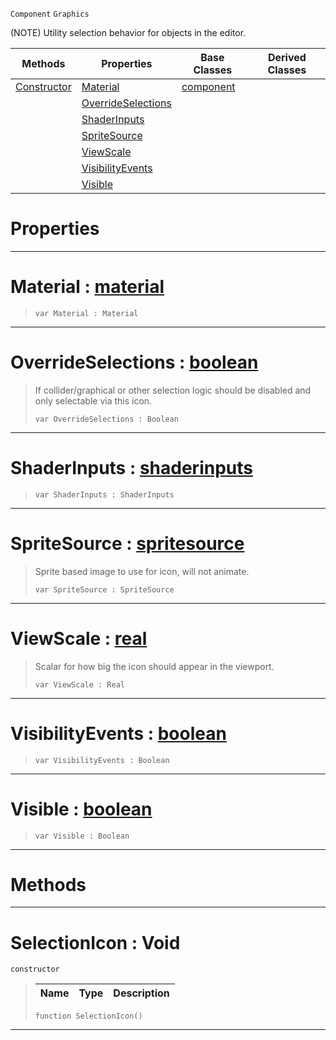  `Component` `Graphics`



(NOTE) Utility selection behavior for objects in the editor.

|Methods|Properties|Base Classes|Derived Classes|
|---|---|---|---|
|[ Constructor](https://github.com/PlasmaEngine/PlasmaDocs/blob/master/code_reference/class_reference/selectionicon.markdown#selectionicon-void)|[ Material](https://github.com/PlasmaEngine/PlasmaDocs/blob/master/code_reference/class_reference/selectionicon.markdown#material-plasma-engine-doc)|[component](https://github.com/PlasmaEngine/PlasmaDocs/blob/master/code_reference/class_reference/component.markdown)| |
| |[ OverrideSelections](https://github.com/PlasmaEngine/PlasmaDocs/blob/master/code_reference/class_reference/selectionicon.markdown#overrideselections-plasma)| | |
| |[ ShaderInputs](https://github.com/PlasmaEngine/PlasmaDocs/blob/master/code_reference/class_reference/selectionicon.markdown#shaderinputs-plasma-engine)| | |
| |[ SpriteSource](https://github.com/PlasmaEngine/PlasmaDocs/blob/master/code_reference/class_reference/selectionicon.markdown#spritesource-plasma-engine)| | |
| |[ ViewScale](https://github.com/PlasmaEngine/PlasmaDocs/blob/master/code_reference/class_reference/selectionicon.markdown#viewscale-plasma-engine-do)| | |
| |[ VisibilityEvents](https://github.com/PlasmaEngine/PlasmaDocs/blob/master/code_reference/class_reference/selectionicon.markdown#visibilityevents-plasma-en)| | |
| |[ Visible](https://github.com/PlasmaEngine/PlasmaDocs/blob/master/code_reference/class_reference/selectionicon.markdown#visible-plasma-engine-docu)| | |


 #  Properties


---  
 #  Material : [material](https://github.com/PlasmaEngine/PlasmaDocs/blob/master/code_reference/class_reference/material.markdown)

> 
> ``` lang=cpp, name=Lightning
> var Material : Material


---  
 #  OverrideSelections : [boolean](https://github.com/PlasmaEngine/PlasmaDocs/blob/master/code_reference/lightning_base_types/boolean.markdown)

> If collider/graphical or other selection logic should be disabled and only selectable via this icon.
> ``` lang=cpp, name=Lightning
> var OverrideSelections : Boolean


---  
 #  ShaderInputs : [shaderinputs](https://github.com/PlasmaEngine/PlasmaDocs/blob/master/code_reference/class_reference/shaderinputs.markdown)

> 
> ``` lang=cpp, name=Lightning
> var ShaderInputs : ShaderInputs


---  
 #  SpriteSource : [spritesource](https://github.com/PlasmaEngine/PlasmaDocs/blob/master/code_reference/class_reference/spritesource.markdown)

> Sprite based image to use for icon, will not animate.
> ``` lang=cpp, name=Lightning
> var SpriteSource : SpriteSource


---  
 #  ViewScale : [real](https://github.com/PlasmaEngine/PlasmaDocs/blob/master/code_reference/lightning_base_types/real.markdown)

> Scalar for how big the icon should appear in the viewport.
> ``` lang=cpp, name=Lightning
> var ViewScale : Real


---  
 #  VisibilityEvents : [boolean](https://github.com/PlasmaEngine/PlasmaDocs/blob/master/code_reference/lightning_base_types/boolean.markdown)

> 
> ``` lang=cpp, name=Lightning
> var VisibilityEvents : Boolean


---  
 #  Visible : [boolean](https://github.com/PlasmaEngine/PlasmaDocs/blob/master/code_reference/lightning_base_types/boolean.markdown)

> 
> ``` lang=cpp, name=Lightning
> var Visible : Boolean


---  
 #  Methods


---  
 #  SelectionIcon : Void

 `constructor`

> 
> |Name|Type|Description|
> |---|---|---|
> ``` lang=cpp, name=Lightning
> function SelectionIcon()
> ``` 


---  
 

 